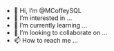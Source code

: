 - 👋 Hi, I’m @MCoffeySQL
- 👀 I’m interested in ...
- 🌱 I’m currently learning ...
- 💞️ I’m looking to collaborate on ...
- 📫 How to reach me ...

<!---
MCoffeySQL/MCoffeySQL is a ✨ special ✨ repository because its `README.md` (this file) appears on your GitHub profile.
You can click the Preview link to take a look at your changes.
--->
